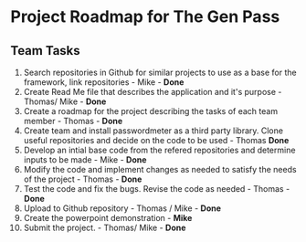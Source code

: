 # Project Roadmap for The Gen Pass

## Team Tasks

1. Search repositories in Github for similar projects to use as a base for the framework, link repositories - Mike - **Done**
2. Create Read Me file that describes the application and it's purpose - Thomas/ Mike - **Done**
3. Create a roadmap for the project describing the tasks of each team member - Thomas - **Done**
4. Create team and install passwordmeter as a third party library. Clone useful repositories and decide on the code to be used - Thomas **Done** 
5. Develop an intial base code from the refered repositories and determine inputs to be made - Mike - **Done**
6. Modify the code and implement changes as needed to satisfy the needs of the project - Thomas - **Done**
7. Test the code and fix the bugs. Revise the code as needed - Thomas - **Done**
8. Upload to Github repository - Thomas / Mike - **Done**
9. Create the powerpoint demonstration - **Mike**
10. Submit the project. - Thomas/ Mike - **Done**
